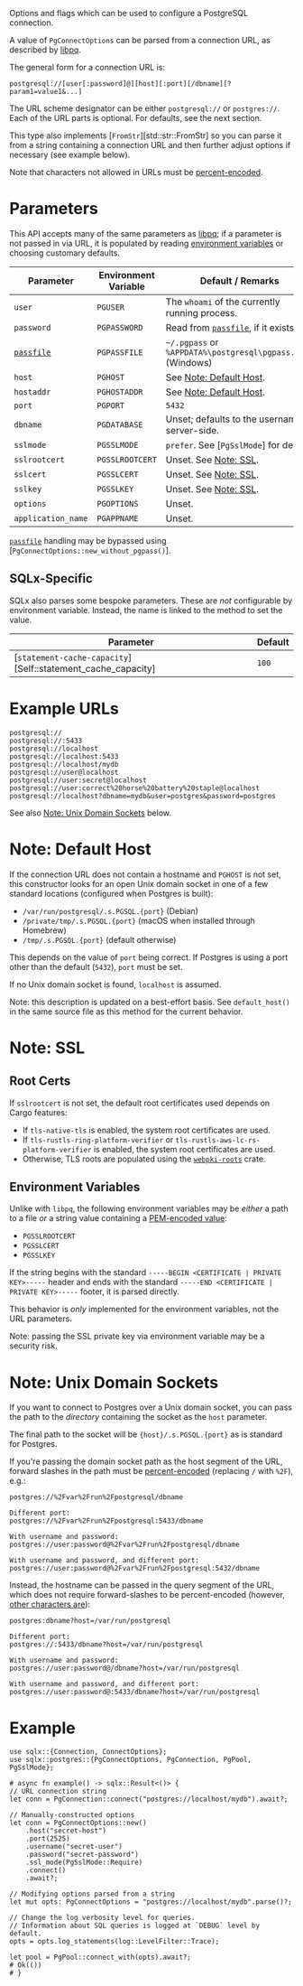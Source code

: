 Options and flags which can be used to configure a PostgreSQL connection.

A value of `PgConnectOptions` can be parsed from a connection URL,
as described by [libpq][libpq-connstring].

The general form for a connection URL is:

```text
postgresql://[user[:password]@][host][:port][/dbname][?param1=value1&...]
```

The URL scheme designator can be either `postgresql://` or `postgres://`.
Each of the URL parts is optional. For defaults, see the next section.

This type also implements [`FromStr`][std::str::FromStr] so you can parse it from a string
containing a connection URL and then further adjust options if necessary (see example below).

Note that characters not allowed in URLs must be [percent-encoded].

# Parameters

This API accepts many of the same parameters as [libpq][libpq-params];
if a parameter is not passed in via URL, it is populated by reading
[environment variables][libpq-envars] or choosing customary defaults.

| Parameter          | Environment Variable | Default / Remarks                                           |
|--------------------|----------------------|-------------------------------------------------------------|
| `user`             | `PGUSER`             | The `whoami` of the currently running process.              |
| `password`         | `PGPASSWORD`         | Read from [`passfile`], if it exists.                       |
| [`passfile`]       | `PGPASSFILE`         | `~/.pgpass` or `%APPDATA%\postgresql\pgpass.conf` (Windows) |
| `host`             | `PGHOST`             | See [Note: Default Host](#note-default-host).               |
| `hostaddr`         | `PGHOSTADDR`         | See [Note: Default Host](#note-default-host).               |
| `port`             | `PGPORT`             | `5432`                                                      |
| `dbname`           | `PGDATABASE`         | Unset; defaults to the username server-side.                |
| `sslmode`          | `PGSSLMODE`          | `prefer`. See [`PgSslMode`] for details.                    |
| `sslrootcert`      | `PGSSLROOTCERT`      | Unset. See [Note: SSL](#note-ssl).                          |
| `sslcert`          | `PGSSLCERT`          | Unset. See [Note: SSL](#note-ssl).                          |
| `sslkey`           | `PGSSLKEY`           | Unset. See [Note: SSL](#note-ssl).                          |
| `options`          | `PGOPTIONS`          | Unset.                                                      |
| `application_name` | `PGAPPNAME`          | Unset.                                                      |

[`passfile`] handling may be bypassed using [`PgConnectOptions::new_without_pgpass()`].

## SQLx-Specific
SQLx also parses some bespoke parameters. These are _not_ configurable by environment variable.
Instead, the name is linked to the method to set the value.

| Parameter                                                    | Default                       |
|--------------------------------------------------------------|-------------------------------|
| [`statement-cache-capacity`][Self::statement_cache_capacity] | `100`                         |

# Example URLs
```text
postgresql://
postgresql://:5433
postgresql://localhost
postgresql://localhost:5433
postgresql://localhost/mydb
postgresql://user@localhost
postgresql://user:secret@localhost
postgresql://user:correct%20horse%20battery%20staple@localhost
postgresql://localhost?dbname=mydb&user=postgres&password=postgres
```

See also [Note: Unix Domain Sockets](#note-unix-domain-sockets) below.

# Note: Default Host
If the connection URL does not contain a hostname and `PGHOST` is not set,
this constructor looks for an open Unix domain socket in one of a few standard locations
(configured when Postgres is built):

* `/var/run/postgresql/.s.PGSQL.{port}` (Debian)
* `/private/tmp/.s.PGSQL.{port}` (macOS when installed through Homebrew)
* `/tmp/.s.PGSQL.{port}` (default otherwise)

This depends on the value of `port` being correct.
If Postgres is using a port other than the default (`5432`), `port` must be set.

If no Unix domain socket is found, `localhost` is assumed.

Note: this description is updated on a best-effort basis.
See `default_host()` in the same source file as this method for the current behavior.

# Note: SSL
## Root Certs
If `sslrootcert` is not set, the default root certificates used depends on Cargo features:

* If `tls-native-tls` is enabled, the system root certificates are used.
* If `tls-rustls-ring-platform-verifier` or `tls-rustls-aws-lc-rs-platform-verifier`
  is enabled, the system root certificates are used.
* Otherwise, TLS roots are populated using the [`webpki-roots`] crate.

## Environment Variables
Unlike with `libpq`, the following environment variables may be _either_
a path to a file _or_ a string value containing a [PEM-encoded value][rfc7468]:

* `PGSSLROOTCERT`
* `PGSSLCERT`
* `PGSSLKEY`

If the string begins with the standard `-----BEGIN <CERTIFICATE | PRIVATE KEY>-----` header
and ends with the standard `-----END <CERTIFICATE | PRIVATE KEY>-----` footer,
it is parsed directly.

This behavior is _only_ implemented for the environment variables, not the URL parameters.

Note: passing the SSL private key via environment variable may be a security risk.

# Note: Unix Domain Sockets
If you want to connect to Postgres over a Unix domain socket, you can pass the path
to the _directory_ containing the socket as the `host` parameter.

The final path to the socket will be `{host}/.s.PGSQL.{port}` as is standard for Postgres.

If you're passing the domain socket path as the host segment of the URL, forward slashes
in the path must be [percent-encoded] (replacing `/` with `%2F`), e.g.:

```text
postgres://%2Fvar%2Frun%2Fpostgresql/dbname

Different port:
postgres://%2Fvar%2Frun%2Fpostgresql:5433/dbname

With username and password:
postgres://user:password@%2Fvar%2Frun%2Fpostgresql/dbname

With username and password, and different port:
postgres://user:password@%2Fvar%2Frun%2Fpostgresql:5432/dbname
```

Instead, the hostname can be passed in the query segment of the URL,
which does not require forward-slashes to be percent-encoded
(however, [other characters are][percent-encoded]):

```text
postgres:dbname?host=/var/run/postgresql

Different port:
postgres://:5433/dbname?host=/var/run/postgresql

With username and password:
postgres://user:password@/dbname?host=/var/run/postgresql

With username and password, and different port:
postgres://user:password@:5433/dbname?host=/var/run/postgresql
```

# Example

```rust,no_run
use sqlx::{Connection, ConnectOptions};
use sqlx::postgres::{PgConnectOptions, PgConnection, PgPool, PgSslMode};

# async fn example() -> sqlx::Result<()> {
// URL connection string
let conn = PgConnection::connect("postgres://localhost/mydb").await?;

// Manually-constructed options
let conn = PgConnectOptions::new()
    .host("secret-host")
    .port(2525)
    .username("secret-user")
    .password("secret-password")
    .ssl_mode(PgSslMode::Require)
    .connect()
    .await?;

// Modifying options parsed from a string
let mut opts: PgConnectOptions = "postgres://localhost/mydb".parse()?;

// Change the log verbosity level for queries.
// Information about SQL queries is logged at `DEBUG` level by default.
opts = opts.log_statements(log::LevelFilter::Trace);

let pool = PgPool::connect_with(opts).await?;
# Ok(())
# }
```

[percent-encoded]: https://developer.mozilla.org/en-US/docs/Glossary/Percent-encoding
[`passfile`]: https://www.postgresql.org/docs/current/libpq-pgpass.html
[libpq-connstring]: https://www.postgresql.org/docs/current/libpq-connect.html#LIBPQ-CONNSTRING
[libpq-params]: https://www.postgresql.org/docs/current/libpq-connect.html#LIBPQ-PARAMKEYWORDS
[libpq-envars]: https://www.postgresql.org/docs/current/libpq-envars.html
[rfc7468]: https://datatracker.ietf.org/doc/html/rfc7468
[`webpki-roots`]: https://docs.rs/webpki-roots